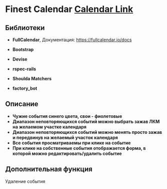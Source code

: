 # Finest Calendar [Calendar Link](https://finestcalendar.herokuapp.com/ "Calendar Link")

Библиотеки
-----------
* **FullCalendar**, Документация: https://fullcalendar.io/docs

* **Bootstrap**

* **Devise**

* **rspec-rails**

* **Shoulda Matchers**

* **factory_bot**

Описание
-----------
* **Чужие события синего цвета, свои - фиолетовые**
* **Диапазон неповторяющихся событий можно выбрать зажав ЛКМ на желаемом участке календаря**
* **Диапазон неповторяющихся событий можно менять просто зажав и передвинув на желаемый участок календаря**
* **Все события просматриваемы при клике на событие**
* **При клике на собственные события отображается форма, в которой можно редактировать/удалить событие**

Дополнительная функция
-----------
Удаление события
